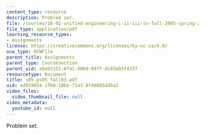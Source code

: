 ```yaml
---
content_type: resource
description: Problem set.
file: /courses/16-01-unified-engineering-i-ii-iii-iv-fall-2005-spring-2006/ed9596541f6018bb71a38f49885dd5a2_s05_ps05_fall03.pdf
file_type: application/pdf
learning_resource_types:
- Assignments
license: https://creativecommons.org/licenses/by-nc-sa/4.0/
ocw_type: OCWFile
parent_title: Assignments
parent_type: CourseSection
parent_uid: a6eb2151-6f41-806d-94ff-dc83eb5f4337
resourcetype: Document
title: s05_ps05_fall03.pdf
uid: ed959654-1f60-18bb-71a3-8f49885dd5a2
video_files:
  video_thumbnail_file: null
video_metadata:
  youtube_id: null
---
```

Problem set.